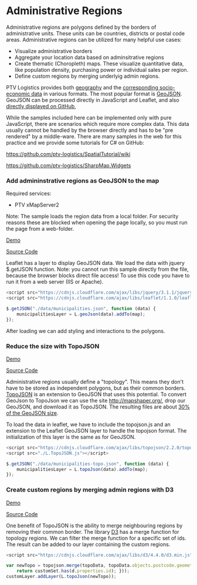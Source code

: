 Administrative Regions
======================

Administrative regions are polygons defined by the borders of administrative units. These units can be countries, districts or postal code areas. Administrative regions can be utilized for many helpful use cases:

* Visualize administrative borders
* Aggregate your location data based on adminsitrative regions
* Create thematic (Choropleth) maps. These visualize quantitative data, like population density, purchasing power or individual sales per region.
* Define custom regions by merging underlyig admin regions.

PTV Logistics provides both [geography](https://www.ptvlogistics.com/en/products/data/digital-boundaries) and the [corresponding socio-economic data](https://www.ptvlogistics.com/en/products/data/marketdata) in various formats. The most popular format is [GeoJSON](http://geojson.org/). GeoJSON can be processed directly in JavaScript and Leaflet, and also [directly displayed on GitHub](https://github.com/ptv-logistics/xserverjs/blob/master/premium-samples/admin-regions/data/municipalities.json),

While the samples included here can be implemented only with pure JavaScript, there are scenarios which require more complex data. This data usually cannot be handled by the browser directly and has to be "pre rendered" by a middle-ware. There are many samples in the web for this practice and we provide some tutorials for C# on GitHub:

https://github.com/ptv-logistics/SpatialTutorial/wiki

https://github.com/ptv-logistics/SharpMap.Widgets

### Add admininstrative regions as GeoJSON to the map

Required services:

* PTV xMapServer2

Note: The sample loads the region data from a local folder. For security reasons these are blocked when opening the page locally, so you must run the page from a web-folder.

[Demo](https://ptv-logistics.github.io/xserverjs/premium-samples/admin-regions/)

[Source Code](https://github.com/ptv-logistics/xserverjs/blob/master/premium-samples/admin-regions/index.html)

Leaflet has a layer to display GeoJSON data. We load the data with jquery $.getJSON function. Note: you cannot run this sample directly from the file, because the browser blocks direct file access! To use this code you have to run it from a web server (IIS or Apache).

```javascript
<script src="https://cdnjs.cloudflare.com/ajax/libs/jquery/3.1.1/jquery.min.js"></script>
<script src="https://cdnjs.cloudflare.com/ajax/libs/leaflet/1.1.0/leaflet.js"></script>

$.getJSON("./data/municipalities.json", function (data) {
    municipalitiesLayer = L.geoJson(data).addTo(map);
});
```

After loading we can add styling and interactions to the polygons.

### Reduce the size with TopoJSON

[Demo](https://ptv-logistics.github.io/xserverjs/premium-samples/admin-regions/admin-regions-topo)

[Source Code](https://github.com/ptv-logistics/xserverjs/blob/master/premium-samples/admin-regions/admin-regions-topo.html)

Administrative regions usually define a "topology". This means they don't have to be stored as independent polygons, but as their common borders.  [TopoJSON](https://github.com/topojson/topojson) is an extension to GeoJSON that uses this potential. To convert GeoJson to TopoJson we can use the site http://mapshaper.org/, drop our GeoJSON, and download it as TopoJSON. The resulting files are about [30% of the GeoJSON size](https://github.com/ptv-logistics/xserverjs/blob/master/premium-samples/admin-regions/data).

To load the data in leaflet, we have to include the topojson.js and an extension to the Leaflet GeoJSON layer to handle the topojson format. The initialization of this layer is the same as for GeoJSON.

```javascript
<script src="https://cdnjs.cloudflare.com/ajax/libs/topojson/2.2.0/topojson.min.js"></script>
<script src="./L.TopoJSON.js"></script>

$.getJSON("./data/municipalities-topo.json", function (data) {
    municipalitiesLayer = L.topoJson(data).addTo(map);
});
```

### Create custom regions by merging admin regions with D3

[Demo](https://ptv-logistics.github.io/xserverjs/premium-samples/admin-regions/admin-regions-merge)

[Source Code](https://github.com/ptv-logistics/xserverjs/blob/master/premium-samples/admin-regions/admin-regions-merge.html)

One benefit of TopoJSON is the ability to merge neighbouring regions by removing their common border. The library [D3](https://d3js.org/) has a merge function for topology regions. We can filter the merge function for a specific set of ids. The result can be added to our layer containing the custom regions.

```javascript
<script src="https://cdnjs.cloudflare.com/ajax/libs/d3/4.4.0/d3.min.js"></script>

var newTopo = topojson.merge(topoData, topoData.objects.postcode.geometries.filter(function (d) {
    return customSet.has(d.properties.id); }));
customLayer.addLayer(L.topoJson(newTopo));
```
